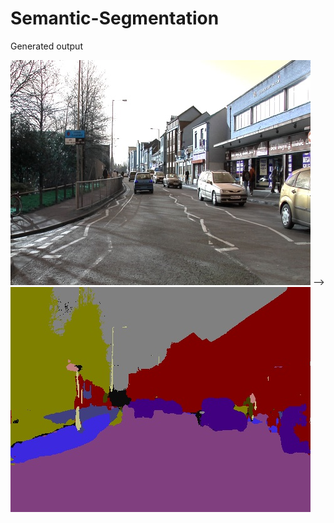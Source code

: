 # Semantic-Segmentation

Generated output

![alt tag](https://github.com/rs3603/Semantic-Segmentation/blob/master/input.jpg) --> ![alt tag](https://github.com/rs3603/Semantic-Segmentation/blob/master/output.jpg)
